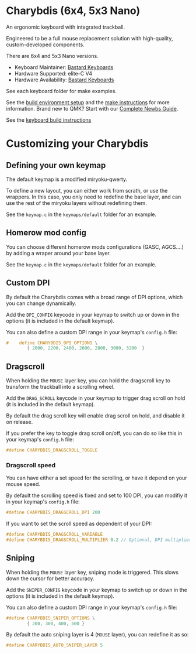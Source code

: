 Charybdis (6x4, 5x3 Nano)
======
An ergonomic keyboard with integrated trackball.

Engineered to be a full mouse replacement solution with high-quality, custom-developed components.

There are 6x4 and 5x3 Nano versions.

* Keyboard Maintainer: [Bastard Keyboards](https://github.com/Bastardkb/)
* Hardware Supported: elite-C V4
* Hardware Availability: [Bastard Keyboards](https://bastardkb.com/)

See each keyboard folder for make examples.

See the [build environment setup](https://docs.qmk.fm/#/getting_started_build_tools) and the [make instructions](https://docs.qmk.fm/#/getting_started_make_guide) for more information. Brand new to QMK? Start with our [Complete Newbs Guide](https://docs.qmk.fm/#/newbs).

See the [keyboard build instructions](https://docs.bastardkb.com)

# Customizing your Charybdis

## Defining your own keymap

The default keymap is a modified miryoku-qwerty.

To define a new layout, you can either work from scrath, or use the wrappers. 
In this case, you only need to redefine the base layer, and can use the rest of the miryoku layers without redefining them.

See the `keymap.c` in the `keymaps/default` folder for an example.

## Homerow mod config

You can choose different homerow mods configurations (GASC, AGCS....) by adding a wraper around your base layer.

See the `keymap.c` in the `keymaps/default` folder for an example.


## Custom DPI

By default the Charybdis comes with a broad range of DPI options, which you can change dynamically.

Add the `DPI_CONFIG` keycode in your keymap to switch up or down in the options (it is included in the default keymap).

You can also define a custom DPI range in your keymap's `config.h` file:

```c
#    define CHARYBDIS_DPI_OPTIONS \
        { 2000, 2200, 2400, 2600, 2800, 3000, 3200  }
```

## Dragscroll

When holding the `MOUSE` layer key, you can hold the dragscroll key to transform the trackball into a scrolling wheel.

Add the `DRAG_SCROLL` keycode in your keymap to trigger drag scroll on hold (it is included in the default keymap).


By default the drag scroll key will enable drag scroll on hold, and disable it on release.

If you prefer the key to toggle drag scroll on/off, you can do so like this in your keymap's `config.h` file:
```c
#define CHARYBDIS_DRAGSCROLL_TOGGLE
```

### Dragscroll speed

You can have either a set speed for the scrolling, or have it depend on your mouse speed.

By default the scrolling speed is fixed and set to 100 DPI, you can modifiy it in your keymap's `config.h` file:
```c
#define CHARYBDIS_DRAGSCROLL_DPI 200
```

If you want to set the scroll speed as dependent of your DPI:
```c
#define CHARYBDIS_DRAGSCROLL_VARIABLE
#define CHARYBDIS_DRAGSCROLL_MULTIPLIER 0.2 // Optional, DPI multiplier
```


## Sniping

When holding the `MOUSE` layer key, sniping mode is triggered. This slows down the cursor for better accuracy.

Add the `SNIPER_CONFIG` keycode in your keymap to switch up or down in the options (it is included in the default keymap).

You can also define a custom DPI range in your keymap's `config.h` file:

```c
#define CHARYBDIS_SNIPER_OPTIONS \
        { 200, 300, 400, 500 }
```

By default the auto sniping layer is 4 (`MOUSE` layer), you can redefine it as so:

```c
#define CHARYBDIS_AUTO_SNIPER_LAYER 5
```

